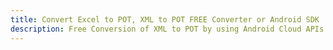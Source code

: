 ---title: Convert Excel to POT, XML to POT FREE Converter or Android SDKdescription: Free Conversion of XML to POT by using Android Cloud APIs & SDKs. Also Create, Edit & Render Microsoft Excel, CSV and SpreadsheetML worksheets or spreadsheet in the Cloud.---